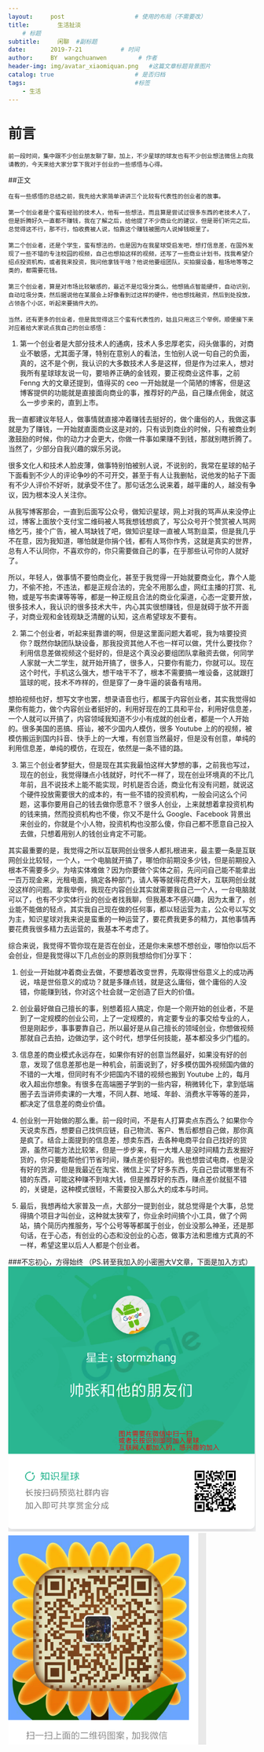 ```yaml
---
layout:     post                    # 使用的布局（不需要改）
title:        生活扯淡 
    # 标题 
subtitle:     闲聊  #副标题
date:       2019-7-21           # 时间
author:     BY  wangchuanwen         # 作者
header-img: img/avatar_xiaomiquan.png   #这篇文章标题背景图片
catalog: true                       # 是否归档
tags:                               #标签
    - 生活
---
```



# 前言

    前一段时间，集中跟不少创业朋友聊了聊，加上，不少星球的球友也有不少创业想法微信上向我请教的，今天来给大家分享下我对于创业的一些感悟与心得。

##正文
  
    在有一些感悟的总结之前，我先给大家简单讲讲三个比较有代表性的创业者的故事。

    第一个创业者是个蛮有经验的技术人，他有一些想法，而且算是尝试过很多东西的老技术人了，但是折腾好久一直都不赚钱，我在了解之后，给他提了不少商业化的建议，但是哥们听完之后，总觉得这不行，那不行，怕收费被人说，怕靠这个赚钱被圈内人说掉钱眼里了。

    第二个创业者，还是个学生，蛮有想法的，也是因为在我星球受启发吧，想打信息差，在国外发现了一些不错的专注校园的视频，自己也想拍这样的视频，还写了一些商业计划书，找我希望介绍点投资机构，或者我来投资，我问他拿钱干啥？他说他要组团队，买拍摄设备，租场地等等之类的，都需要花钱。

    第三个创业者，算是对市场比较敏感的，最近不是垃圾分类么，他想搞点智能硬件，自动识别，自动垃圾分类，然后据说他在某展会上好像看到过这样的硬件，他也想找融资，然后到处投放，占领各个小区，听起来要搞件大的。

    当然，还有更多的创业者，但是我觉得这三个蛮有代表性的，姑且只用这三个举例，顺便接下来对应着给大家说点我自己的创业感悟：

1. 第一个创业者是大部分技术人的通病，技术人多忠厚老实，闷头做事的，对商业不敏感，尤其面子薄，特别在意别人的看法，生怕别人说一句自己的负面，真的，这不是个例，我认识的大多数技术人多是这样，但是作为过来人，想对我所有星球球友说一句，要培养正确的金钱观，要正视商业这件事，之前 Fenng 大的文章还提到，值得买的 ceo 一开始就是一个简陋的博客，但是这博客提供的功能就是直接面向商业的事，推荐好的产品，自己赚点佣金，就这么一步步来的，直到上市。

我一直都建议年轻人，做事情就直接冲着赚钱去挺好的，做个庸俗的人，我做这事就是为了赚钱，一开始就直面商业这是对的，只有谈到商业的时候，只有被商业刺激鼓励的时候，你的动力才会更大，你做一件事如果赚不到钱，那就别瞎折腾了。当然了，少部分自我兴趣的娱乐另说。

很多文化人和技术人脸皮薄，做事特别怕被别人说，不说别的，我常在星球的帖子下面看到不少人的评论争吵的不可开交，甚至于有人让我删帖，说他发的帖子下面有不少人评价不好听，就承受不住了。那句话怎么说来着，越平庸的人，越没有争议，因为根本没人关注你。

从我写博客那会，一直到后面写公众号，做知识星球，网上对我的骂声从来没停止过，博客上面放个支付宝二维码被人骂我想钱想疯了，写公众号开个赞赏被人骂网络乞丐，接个广告，被人骂缺钱了吧，做知识星球一直被人骂割韭菜，但是我几乎不在意，因为我知道，哪怕就是你捐个钱，都有人骂你作秀，这就是真实的世界，总有人不认同你，不喜欢你的，你只需要做自己的事，在乎那些认可你的人就好了。

所以，年轻人，做事情不要怕商业化，甚至于我觉得一开始就要商业化，靠个人能力，不偷不抢，不违法，都是正规合法的，完全不用那么虚，网红主播的打赏、礼物，或是写书卖课等等等，都是一种正规且合法的商业化渠道，心态一定要开放，很多技术人，我认识的很多技术大牛，内心其实很想赚钱，但是就碍于放不开面子，对商业观和金钱观缺乏清醒的认知，这点希望球友不要有。

2. 第二个创业者，听起来挺靠谱的啊，但是这里面问题大着呢，我为啥要投资你？既然你缺团队缺设备，那我投资其他人不也一样可以做，凭什么要找你？利用信息差做视频这个挺好的，但是这个真没必要组团队拿融资去做，何同学人家就一大二学生，就开始开搞了，很多人，只要你有能力，你就可以。现在这个时代，手机这么强大，想干啥干不了，根本不需要搞一堆设备，这就跟打篮球的呢，技术不咋样的，但是穿了一身牛逼的装备有啥用。

想拍视频也好，想写文字也罢，想录语音也行，都属于内容创业者，其实我觉得如果你有能力，做个内容创业者挺好的，利用好现在的工具和平台，利用好信息差，一个人就可以开搞了，内容领域我知道不少小有成就的创业者，都是一个人开始的。很多美国的恶搞、搭讪，被不少国内人模仿，很多 Youtube 上的的视频，被模仿搬运到国内抖音、快手上的一大堆，有创意当然最好，但是没有创意，单纯的利用信息差，单纯的模仿，在现在，依然是一条不错的路。

3. 第三个创业者梦挺大，但是现在其实我最怕这样大梦想的事，之前我也写过，现在的创业，我觉得赚点小钱就好，时代不一样了，现在创业环境真的不比几年前，且不说技术上能不能实现，时机是否合适，商业化有没有问题，就说这个硬件投放需要很大的成本的，有一些不错的投资机构，一般会问这么个问题，这事你要用自己的钱去做你愿意不？很多人创业，上来就想着拿投资机构的钱来搞，然而投资机构也不傻，你又不是什么 Google、Facebook 背景出来创业的，你就是个小人物，投资机构也没那么傻，你自己都不愿意自己投入去做，只想着用别人的钱创业肯定不可能。

其实最重要的是，我觉得之所以互联网创业很多人都扎根进来，最主要一条是互联网创业比较轻，一个人，一个电脑就开搞了，哪怕你前期没多少钱，但是前期投入根本不需要多少。为啥实体难做？因为你要做个实体之前，先问问自己能不能拿出一百万现金来，光租电面，搞定各种部门，请人等等就得花费好大，互联网创业就没这样的问题。拿我举例，我现在内容创业其实就需要我自己一个人，一台电脑就可以了，也有不少实体行业的创业者找我聊，但我基本不感兴趣，因为太重了，创业能不能做的轻点，其实我自己现在做的任何事，都以轻运营为主，公众号以写文为主，知识星球对我来说是蛮重的一种运营了，要花费我更多的精力，其他事情再要花费我很多精力去运营的，我基本不考虑了。

综合来说，我觉得不管你现在是否在创业，还是你未来想不想创业，哪怕你以后不会创业，但是我觉得以下几点创业的原则我想给你们分享下：

1. 创业一开始就冲着商业去做，不要想着改变世界，先取得世俗意义上的成功再说，啥是世俗意义的成功？就是多赚点钱，就是这么庸俗，做个庸俗的人没错，你能赚到钱，你对这个社会就一定创造了巨大的价值。

2. 创业最好做自己擅长的事，别想着招人搞定，你是一个刚开始的创业者，不是到了一定规模的创业公司，上了一定规模的，肯定要专业的事交给专业的人，但是刚起步，事事要靠自己，所以最好是从自己擅长的领域创业，你想做视频那就自己去拍，边做边学，这个时代，想学任何技能，基本都没多少门槛的。

3. 信息差的商业模式永远存在，如果你有好的创意当然最好，如果没有好的创意，发现了信息差那也是一种机会，前面说到了，好多模仿国外视频国内做的不错的一大堆，但同时有不少把国内不错的视频也搬到 Youtube 上的，每月收入超出你想象。有很多在高端圈子学到的一些内容，稍微转化下，拿到低端圈子去当讲师卖课的一大堆，不同人群、地域、年龄、消费水平等等的差异，都决定了信息差的商业价值。

4. 创业别一开始做的那么重。前一段时间，不是有人打算卖点东西么？如果你今天说卖东西，想要自己找供应链，自己物流、客户、售后都想自己做，那你真是疯了。结合上面提到的信息差，想卖东西，去各种电商平台自己找好的货源，虽然可能方法比较笨，但是一步步来，有一大堆人是没时间精力去发掘好货的，你只要能帮他们节省时间，赚点差价挺好的。我也想尝试电商，也是没有好的货源，但是我最近在淘宝、微信上买了好多东西，先自己尝试哪里有不错的东西，可能这种赚不到啥大钱，但是推荐好的东西，赚点差价就挺不错的，关键是，这种模式很轻，不需要投入那么大的成本与时间。

5. 最后，我想再给大家普及一点，大部分一提到创业，就总觉得是个大事，总觉得搞个项目才叫创业，这种就太狭窄了，你业余时间搞个小工具，做了个网站，搞个简历内推服务，写个公号等等都属于创业，创业没那么神圣，还是那句话，在于心态，有创业的心态和没创业的心态，做事方法和思维方式真的不一样，希望这里以后人人都是个创业者。


###不忘初心，方得始终
（PS.转至我加入的小密圈大V文章，下面是加入方式） 
![](img/avatar_xiaomiquan.png)
![](img/avatar_weixin.png)



